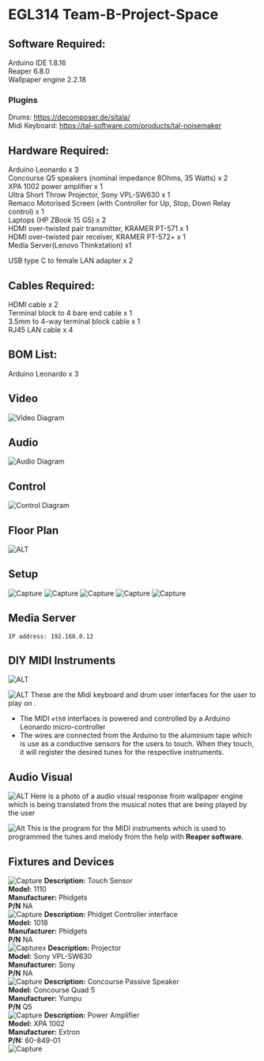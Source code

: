 # EGL314 Team-B-Project-Space

## Software Required:<br>

Arduino IDE 1.8.16<br>
Reaper 6.8.0<br>
Wallpaper engine 2.2.18 <br>
### **Plugins**
Drums: https://decomposer.de/sitala/ <br>
Midi Keyboard: https://tal-software.com/products/tal-noisemaker<br>


## Hardware Required:<br>
Arduino Leonardo x 3<br>
Concourse Q5 speakers (nominal impedance 8Ohms, 35 Watts) x 2<br>
XPA 1002 power amplifier x 1<br>
Ultra Short Throw Projector, Sony VPL-SW630 x 1<br>
Remaco Motorised Screen (with Controller for Up, Stop, Down Relay control) x 1<br>
Laptops (HP ZBook 15 G5) x 2<br>
HDMI over-twisted pair transmitter, KRAMER PT-571 x 1<br>
HDMI over-twisted pair receiver, KRAMER PT-572+ x 1<br>
Media Server(Lenovo Thinkstation) x1<br>

USB type C to female LAN adapter x 2<br>

## Cables Required:<br>
HDMI cable x 2<br>
Terminal block to 4 bare end cable x 1<br>
3.5mm to 4-way terminal block cable x 1<br>
RJ45 LAN cable x 4<br>

## BOM List:<br>
Arduino Leonardo x 3

## Video 
![Video Diagram](images/Video.jpg)
## Audio
![Audio Diagram](images/Audio.jpg)
## Control
![Control Diagram](images/controlphoto.jpeg)

## Floor Plan
![ALT](images/FloorPlan.jpg)

## Setup 
![Capture](images/setup.jpg)
![Capture](images/server.jpg)
![Capture](images/phidget_setup.jpg)
![Capture](images/MIDIsetup.jpg)
![Capture](images/Rack.jpg)
## Media Server
```
IP address: 192.168.0.12 
```
## DIY MIDI Instruments
![ALT](images/MIDI_Keyboard.jpg)

![ALT](images/Drum.jpg)
These are the Midi keyboard and drum user interfaces for the user to play on .
* The MIDI `eth0` interfaces is powered and controlled by a Arduino Leonardo micro-controller 
* The wires are connected from the Arduino to the aluminium tape which is use as a conductive sensors for the users to touch. When they touch, it will register the desired tunes for the respective instruments.
## Audio Visual
![ALT](images/AudioVisual.jpg)
Here is a photo of a audio visual response from wallpaper engine which is being translated from the musical notes that are being played by the user

![Alt](images/MIDIcode.jpg)
This is the program for the MIDI instruments which is used to programmed the tunes and melody from the help with **Reaper software**.

## Fixtures and Devices

![Capture](images/TouchSensor.jpg)
**Description:** Touch Sensor <br>
**Model:** 1110 <br>
**Manufacturer:** Phidgets <br>
**P/N** NA <br>
![Capture](images/Phidget_Interface.jpg)
**Description:** Phidget Controller interface <br>
**Model:** 1018 <br>
**Manufacturer:** Phidgets <br>
**P/N** NA <br>
![Capture](images/Projector.jpg)x
**Description:** Projector <br>
**Model:** Sony VPL-SW630 <br>
**Manufacturer:** Sony <br>
**P/N** NA <br>
![Capture](images/Speaker1.jpg)
**Description:** Concourse Passive Speaker <br>
**Model:** Concourse Quad 5  <br>
**Manufacturer:** Yumpu <br>
**P/N** Q5 <br>
![Capture](images/XPA1002Amp.jpg)
**Description:** Power Amplifier<br>
**Model:** XPA 1002 <br>
**Manufacturer:** Extron <br>
**P/N:** 60-849-01 <br>
![Capture](images/server.jpg)









